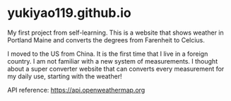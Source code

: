 # yukiyao119.github.io

My first project from self-learning. This is a website that shows weather in Portland Maine and converts the degrees from Farenheit to Celcius.

I moved to the US from China. It is the first time that I live in a foreign country. I am not familiar with a new system of measurements. I thought about a super converter website that can converts every measurement for my daily use, starting with the weather!

API reference:
https://api.openweathermap.org

